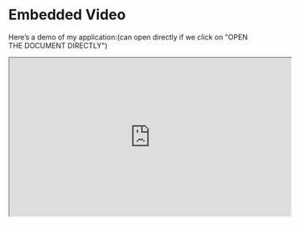 # Embedded Video

Here’s a demo of my application:(can open directly if we click on "OPEN THE DOCUMENT DIRECTLY")

<iframe width="560" height="315" 
src= "https://drive.google.com/file/d/1BZ-OIhYXb56zb8kIVWYzRW_eo_ZmxSyY/view?usp=sharing"
